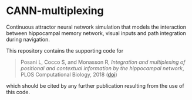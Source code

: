 # CANN-multiplexing
Continuous attractor neural network simulation that models the interaction between hippocampal memory network, visual inputs and path integration during navigation.

This repository contains the supporting code for
> Posani L, Cocco S, and Monasson R, _Integration and multiplexing of positional and contextual information by the hippocampal network_, PLOS Computational Biology, 2018  ([doi](https://doi.org/10.1371/journal.pcbi.1006320))


which should be cited by any further publication resulting from the use of this code.